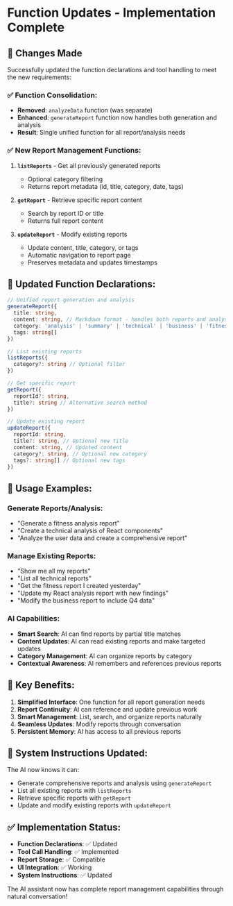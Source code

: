 # Function Updates - Implementation Complete

## 🎯 Changes Made

Successfully updated the function declarations and tool handling to meet the new requirements:

### ✅ **Function Consolidation:**
- **Removed**: `analyzeData` function (was separate)
- **Enhanced**: `generateReport` function now handles both generation and analysis
- **Result**: Single unified function for all report/analysis needs

### ✅ **New Report Management Functions:**

1. **`listReports`** - Get all previously generated reports
   - Optional category filtering
   - Returns report metadata (id, title, category, date, tags)

2. **`getReport`** - Retrieve specific report content
   - Search by report ID or title
   - Returns full report content

3. **`updateReport`** - Modify existing reports
   - Update content, title, category, or tags
   - Automatic navigation to report page
   - Preserves metadata and updates timestamps

## 🔧 Updated Function Declarations:

```typescript
// Unified report generation and analysis
generateReport({
  title: string,
  content: string, // Markdown format - handles both reports and analysis
  category: 'analysis' | 'summary' | 'technical' | 'business' | 'fitness' | 'project' | 'other',
  tags: string[]
})

// List existing reports
listReports({
  category?: string // Optional filter
})

// Get specific report
getReport({
  reportId?: string,
  title?: string // Alternative search method
})

// Update existing report
updateReport({
  reportId: string,
  title?: string, // Optional new title
  content: string, // Updated content
  category?: string, // Optional new category
  tags?: string[] // Optional new tags
})
```

## 🚀 Usage Examples:

### Generate Reports/Analysis:
- "Generate a fitness analysis report"
- "Create a technical analysis of React components"
- "Analyze the user data and create a comprehensive report"

### Manage Existing Reports:
- "Show me all my reports"
- "List all technical reports"
- "Get the fitness report I created yesterday"
- "Update my React analysis report with new findings"
- "Modify the business report to include Q4 data"

### AI Capabilities:
- **Smart Search**: AI can find reports by partial title matches
- **Content Updates**: AI can read existing reports and make targeted updates
- **Category Management**: AI can organize reports by category
- **Contextual Awareness**: AI remembers and references previous reports

## 🎯 Key Benefits:

1. **Simplified Interface**: One function for all report generation needs
2. **Report Continuity**: AI can reference and update previous work
3. **Smart Management**: List, search, and organize reports naturally
4. **Seamless Updates**: Modify reports through conversation
5. **Persistent Memory**: AI has access to all previous reports

## 🔄 System Instructions Updated:

The AI now knows it can:
- Generate comprehensive reports and analysis using `generateReport`
- List all existing reports with `listReports`
- Retrieve specific reports with `getReport`
- Update and modify existing reports with `updateReport`

## ✅ Implementation Status:

- **Function Declarations**: ✅ Updated
- **Tool Call Handling**: ✅ Implemented
- **Report Storage**: ✅ Compatible
- **UI Integration**: ✅ Working
- **System Instructions**: ✅ Updated

The AI assistant now has complete report management capabilities through natural conversation!